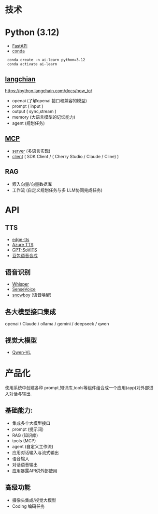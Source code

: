 # 技术

# Python (3.12)
* [FastAPI](https://fastapi.tiangolo.com/)
* [conda](https://www.anaconda.com/download/success)
``` install environment
 conda create -n ai-learn python=3.12
 conda activate ai-learn
```


## [langchian](https://python.langchain.com/docs)
https://python.langchain.com/docs/how_to/
 * openai (了解openai 接口和兼容的模型)
 * prompt ( input )
 * output ( sync,stream ) 
 * memory (大语言模型的记忆能力)
 * agent  (规划任务)

## [MCP](https://modelcontextprotocol.io/introduction)
* [server](https://github.com/punkpeye/awesome-mcp-servers) (多语言实现)
* [client](https://github.com/punkpeye/awesome-mcp-clients/) ( SDK Client / ( Cherry Studio /  Claude / Cline) )

## RAG
* 嵌入向量/向量数据库
* 工作流 (自定义规划任务与多 LLM协同完成任务)

# API
## TTS 
* [edge-tts](https://github.com/rany2/edge-tts)
* [Azure TTS](https://azure.microsoft.com/zh-cn/products/ai-services/text-to-speech)
* [GPT-SoVITS](https://github.com/RVC-Boss/GPT-SoVITS)
* [豆包语音合成](https://www.volcengine.com/docs/6561/1257543)

## 语音识别
* [Whisper](https://github.com/openai/whisper)
* [SenseVoice](https://github.com/FunAudioLLM/SenseVoice)
* [snowboy](https://github.com/Kitt-AI/snowboy) (语音唤醒)

## 各大模型接口集成
openai / Claude / ollama / gemini / deepseek / qwen

## 视觉大模型
* [Qwen-VL](https://github.com/QwenLM/Qwen2.5-VL)

# 产品化 
使用系统中创建各种 prompt,知识库,tools等组件组合成一个应用(app)对外部进入对话与输出.
## 基础能力:
* 集成多个大模型接口
* prompt (提示词)
* RAG (知识库)
* tools (MCP)
* agent (自定义工作流)
* 应用对话输入与流式输出
* 语音输入
* 对话语音输出
* 应用暴露API供外部使用
## 高级功能
* 摄像头集成/视觉大模型
* Coding 编码任务
  

